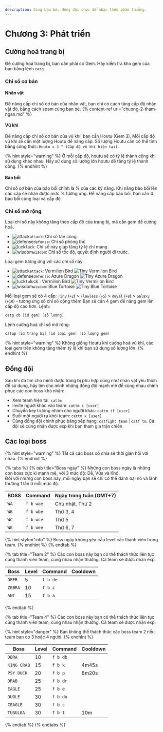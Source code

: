 ```yaml
---
description: Cùng bạn bè, đồng đội chơi để nhận thêm phần thưởng.
---
```


# Chương 3: Phát triển

## Cường hoá trang bị

Để cường hoá trang bị, bạn cần phải có Gem. Hãy kiểm tra kho gem của bạn bằng lệnh `catg`.

### Chỉ số cơ bản

#### Nhân vật

Để nâng cấp chỉ số cơ bản của nhân vật, bạn chỉ có cách tăng cấp độ nhân vật đó, bằng cách spam cùng bạn bè.
{% content-ref url="chuong-2-tham-ngan.md" %}

#### Vũ khí

Để nâng cấp chỉ số cơ bản của vũ khí, bạn cần Houtu (Gem 3). Mỗi cấp độ vũ khí sẽ cần một lượng Houtu để nâng cấp. Số lượng Houtu cần có thể tính bằng công thức: `Houtu = 3 ^ (Cấp độ vũ khí hiện tại)`.

{% hint style="warning" %}
Ở mỗi cấp độ, houtu sẽ có tỷ lệ thành công khi sử dụng khác nhau. Hãy sử dụng số lượng lớn houtu để tăng tỷ lệ thành công.
{% endhint %}

#### Bảo bối

Chỉ số cơ bản của bảo bối chính là % của các kỹ năng. Khi nâng bảo bối lên các cấp sẽ nhận được mức % tương ứng. Để nâng cấp bảo bối, bạn cần 4 bảo bối cùng loại và cấp độ.

### Chỉ số mở rộng

Loại chỉ số này không tăng theo cấp độ của trang bị, mà cần gem để cường hoá.

- ![attack](https://cdn.discordapp.com/emojis/689391538601852959.png?v=1&size=20)`attack`: Chỉ số tấn công.
- ![defense](https://cdn.discordapp.com/emojis/693700331216830474.png?v=1&size=20)`defense`: Chỉ số phòng thủ.
- ![luck](https://cdn.discordapp.com/emojis/689391282350588106.png?v=1&size=20)`luck`: Chỉ số này giúp tăng tỷ lệ chí mạng.
- ![wisdom](https://cdn.discordapp.com/emojis/689391102100635728.png?v=1&size=20)`wisdom`: Chỉ số tốc độ, quyết định người đi trước.

Loại gem tương ứng với các chỉ số này:

- ![attack](https://cdn.discordapp.com/emojis/689391538601852959.png?v=1&size=20)`attack`: Vermilion Bird ![Tiny Vermilion Bird](https://cdn.discordapp.com/emojis/698570646057255014.webp?size=20&quality=lossless)
- ![defense](https://cdn.discordapp.com/emojis/693700331216830474.png?v=1&size=20)`defense`: Azure Dragon ![Tiny Azure Dragon](https://cdn.discordapp.com/emojis/698566971549286462.webp?size=20&quality=lossless)
- ![luck](https://cdn.discordapp.com/emojis/689391282350588106.png?v=1&size=20)`lu`luck`: Vermilion Bird ![Tiny Vermilion Bird](https://cdn.discordapp.com/emojis/698571667441451008.webp?size=20&quality=lossless)
- ![wisdom](https://cdn.discordapp.com/emojis/689391102100635728.png?v=1&size=20)`wisdom`: Blue Tortoise ![Tiny Blue Tortoise](https://cdn.discordapp.com/emojis/698566950229508138.webp?v=1&size=20&quality=lossless)

Mỗi loại gem sẽ có 4 cấp: `Tiny` (`+2`) > `Flawless` (`+5`) > `Royal` (`+8`) > `Galaxy` (`+10`) - tương ứng số chỉ số cộng thêm
Bạn sẽ cần 4 gem để nâng gem lên cấp độ cao hơn. Lệnh:

```s
catg cb [id gem] [số lượng]
```

Lệnh cường hoá chỉ số mở rộng:

```s
catup [id trang bị] [id loại gem] [số lượng gem]
```

{% hint style="warning" %}
Không giống Houtu khi cường hoá vũ khí, các loại gem trên không tăng thêm tỷ lệ khi bạn sử dụng số lượng lớn.
{% endhint %}

## Đồng đội

Sau khi đã tìm cho mình được trang bị phù hợp cũng như nhân vật yêu thích để sử dụng, hãy tìm cho mình những đồng đội mạnh mẽ để cùng nhau chinh phục các con boss khó nhằn:

* Xem team hiện tại: `cattm`
* Invite người khác vào team: `cattm i [user]`
* Chuyển key trưởng nhóm cho người khác: `cattm tf [user]`
* Đuổi một người ra khỏi team: `cattm k [user]`
* Cùng đồng đội chinh phục bảng xếp hạng: `catfight team` | `catf tm`. Cả đội sẽ cùng nhận được exp khi bạn tham gia trận chiến.

## Các loại boss

{% hint style="warning" %}
Tất cả các boss có chia sẻ thời gian hồi với nhau.
{% endhint %}

{% tabs %}
{% tab title="Boss ngày" %}
Những con boss ngày là những con boss cực kì mạnh mẽ, với 3 mức độ: Dễ, Vừa và Khó.\
Đối với những con boss này, mỗi ngày bạn sẽ chỉ có thể đánh bại nó và lãnh thưởng 1 lần ở mỗi mức độ.

| BOSS  | Command   | Ngày trong tuần (GMT+7) |
| ----- | --------- | ----------------------- |
| `WA`  | `f b wae` | Chủ nhật, Thứ 2         |
| `WB`  | `f b wbe` | Thứ 3, 4                |
| `WC`  | `f b wce` | Thứ 5                   |
| `WE`  | `f b wee` | Thứ 6, 7                |

{% hint style="info" %}
Boss ngày không yêu cầu level các thành viên trong team.
{% endhint %}
{% endtab %}

{% tab title="Team 2" %}
Các con boss này bạn có thể thách thức liên tục cùng thành viên team, cùng nhau nhận thưởng. Cả team sẽ được nhận exp.

| Boss    | Level | Command  | Cooldown |
| ------- | ----- | -------- | -------- |
| `DEER`  | 5     | `f b de` |          |
| `ZEBRA` | 10    | `f b z`  |          |
| `ANT`   | 15    | `f b a`  |          |
{% endtab %}

{% tab title="Team 4" %}
Các con boss này bạn có thể thách thức liên tục cùng thành viên team, cùng nhau nhận thưởng. Cả team sẽ được nhận exp.

{% hint style="danger" %}
Bạn không thể thách thức các boss team 2 nếu team bạn có 3 hoặc 4 người.
{% endhint %}

| Boss        | Level | Command  | Cooldown |
| ----------- | ----- | -------- | -------- |
| `DBRA`      | 10    | `f b db` |          |
| `KING CRAB` | 15    | `f b k`  | 4m45s    |
| `PSY DUCK`  | 20    | `f b p`  | 8m20s    |
| `DRAB`      | 25    | `f b dr` |          |
| `EAGLE`     | 25    | `f b e`  |          |
| `DUGLE`     | 30    | `f b du` |          |
| `CEAGLE`    | 30    | `f b c`  |          |
| `TUSULEA`   | 30    | `f b t`  | 10m      |
{% endtab %}
{% endtabs %}
